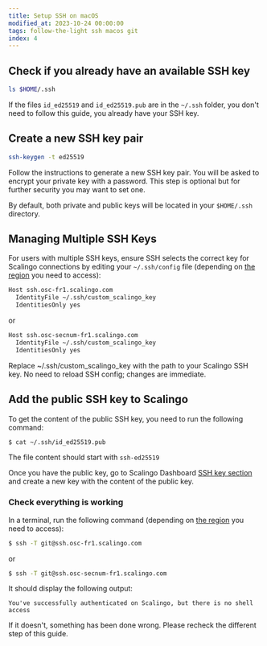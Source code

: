 ```yaml
---
title: Setup SSH on macOS
modified_at: 2023-10-24 00:00:00
tags: follow-the-light ssh macos git
index: 4
---
```


## Check if you already have an available SSH key

```bash
ls $HOME/.ssh
```

If the files `id_ed25519` and `id_ed25519.pub` are in the `~/.ssh` folder, you don't
need to follow this guide, you already have your SSH key.

## Create a new SSH key pair

```bash
ssh-keygen -t ed25519
```

Follow the instructions to generate a new SSH key pair. You will be asked to encrypt
your private key with a password. This step is optional but for further security you may
want to set one.

By default, both private and public keys will be located in your `$HOME/.ssh` directory.

## Managing Multiple SSH Keys

For users with multiple SSH keys, ensure SSH selects the correct key for Scalingo connections by editing your `~/.ssh/config` file (depending on [the region](https://doc.scalingo.com/platform/internals/regions) you need to access):

```bash
Host ssh.osc-fr1.scalingo.com
  IdentityFile ~/.ssh/custom_scalingo_key
  IdentitiesOnly yes
```

or 

```bash
Host ssh.osc-secnum-fr1.scalingo.com
  IdentityFile ~/.ssh/custom_scalingo_key
  IdentitiesOnly yes
```

Replace ~/.ssh/custom_scalingo_key with the path to your Scalingo SSH key. No need to reload SSH config; changes are immediate.

## Add the public SSH key to Scalingo

To get the content of the public SSH key, you need to run the following command:

```bash
$ cat ~/.ssh/id_ed25519.pub
```

The file content should start with `ssh-ed25519`

Once you have the public key, go to Scalingo Dashboard [SSH key section](https://dashboard.scalingo.com/account/keys) and
create a new key with the content of the public key.

### Check everything is working

In a terminal, run the following command (depending on [the region](https://doc.scalingo.com/platform/internals/regions) you need to access):

```bash
$ ssh -T git@ssh.osc-fr1.scalingo.com
```

or

```bash
$ ssh -T git@ssh.osc-secnum-fr1.scalingo.com
```

It should display the following output:

```
You've successfully authenticated on Scalingo, but there is no shell access
```

If it doesn't, something has been done wrong. Please recheck the different step
of this guide.
